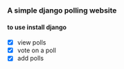 ### A simple django polling website
#### to use install django
 - [x] view polls
 - [x] vote on a poll
 - [X] add polls